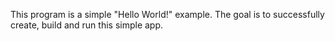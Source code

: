 This program is a simple "Hello World!" example. The goal is to successfully create, build and run this simple app. 
